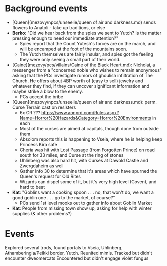 # Background events
- [Queen](mezovy/npcs/unseelie/queen of air and darkness.md) sends flowers to Anatoli - take up traditions, or else
- **Berko**: "Did we hear back from the spies we sent to Yutch? Is the matter pressing enough to need our immediate attention?"
  - Spies report that the Count Yutesh's forces are on the march, and will be encamped at the foot of the mountains soon.
  - The Yutch themselves are fairly insular, and spies got the feeling they were only seeing a small part of their world.
- [Caine](mezovy/pcs/villains/Caine of the Black Heart.md): Nicholai, a messenger from a "concerned noble who wishes to remain anonymous" asking that the PCs investigate rumors of ghoulish infiltration of The Church. He offers about 4BP worth of (easy to sell) jewelry and whatever they find, if they can uncover significant information and maybe strike a blow to the enemy.
  - PCs accept the bribe
- [Queen](mezovy/npcs/unseelie/queen of air and darkness.md): perm. Curse Terrain cast on resisters
  - 6x CR ??? https://www.aonprd.com/Rules.aspx?Name=Horror%20Hazards&Category=Horror%20Environments in each
  - Most of the curses are aimed at capitals, though done from outside them
  - Absolom reports this is happening to Vseia, where he is helping keep Princess Kira safe
  - Cheria was hit with Lost Passage (from Forgotten Prince) on road south for 33 miles, and Curse at the ring of stones
  - Uhlinberg was also hard hit, with Curses at Dawold Castle and Zwergdaheim as well
  - Gather Info 30 to determine that it's areas which have spurned the Queen's request for Old Rites
  - Wizards can dispel some of it, but it's very high level (Coven), and hard to beat
- **Kat**: "Goblins want a cooking spoon . . . no, that won't do, we want a good goblin one . . . go to the market, of course?"
  - PCs send 1st level mooks out to gather info about Goblin Market
- **Kat**: People from missing town show up, asking for help with winter supplies (& other problems?)
 
# Events
Explored several trods, found portals to Vseia, Uhlinberg, Athamberingia/Peikki border, Yutch.
Reunited mimis.
Tracked but didn't encounter dweomercats
Encountered but didn't engage violet fungus
